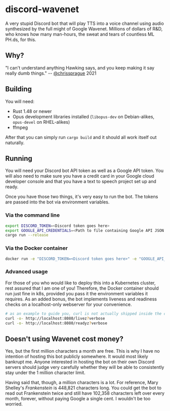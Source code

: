# discord-wavenet

A very stupid Discord bot that will play TTS into a voice channel using audio synthesized by the full might of Google Wavenet.
Millions of dollars of R&D, who knows how many man-hours, the sweat and tears of countless ML PH.ds, for this.

## Why?

"I can't understand anything Hawking says, and you keep making it say really dumb things." -- [@chrissprague](https://github.com/chrissprague) 2021

## Building

You will need:

* Rust 1.48 or newer
* Opus development libraries installed (`libopus-dev` on Debian-alikes, `opus-devel` on RHEL-alikes)
* ffmpeg

After that you can simply run `cargo build` and it should all work itself out naturally.

## Running

You will need your Discord bot API token as well as a Google API token. You will also need to make sure you have a credit
card in your Google cloud developer console and that you have a text to speech project set up and ready.

Once you have those two things, it's very easy to run the bot. The tokens are passed into the bot via environment variables.

### Via the command line

```sh
export DISCORD_TOKEN=<Discord token goes here>
export GOOGLE_API_CREDENTIALS=<Path to file containing Google API JSON goes here>
cargo run --release
```

### Via the Docker container

```sh
docker run -e "DISCORD_TOKEN=<Discord token goes here>" -e "GOOGLE_API_CREDENTIALS=<Path to file containing Google API JSON goes here>" --rm -it ghcr.io/sriramanujam/discord-wavenet:latest
```

### Advanced usage

For those of you who would like to deploy this into a Kubernetes cluster, rest assured that I am one of you! Therefore,
the Docker container should run just fine in k8s, provided you pass it the environment variables it requires. As an added
bonus, the bot implements liveness and readiness checks on a localhost-only webserver for your convenience.

```sh
# as an example to guide you, curl is not actually shipped inside the container. You can use the httpGet check instead.
curl -o- http://localhost:8080/livez?verbose
curl -o- http://localhost:8080/readyz?verbose
```

## Doesn't using Wavenet cost money?

Yes, but the first million characters a month are free. This is why I have no intention of hosting this bot publicly somewhere. It would most likely bankrupt me. Anyone interested in hosting the bot on their own Discord servers should judge very carefully whether they will be able to consistently stay under the 1 million character limit.

Having said that, though, a million characters is a lot. For reference, Mary Shelley's _Frankenstein_ is 448,821 characters long. You could get the bot to read out Frankenstein twice and still have 102,358 characters left over every month, forever, without paying Google a single cent. I wouldn't be too worried.
